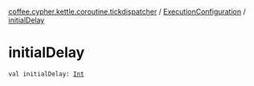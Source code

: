 [coffee.cypher.kettle.coroutine.tickdispatcher](../index.md) / [ExecutionConfiguration](index.md) / [initialDelay](./initial-delay.md)

# initialDelay

`val initialDelay: `[`Int`](https://kotlinlang.org/api/latest/jvm/stdlib/kotlin/-int/index.html)